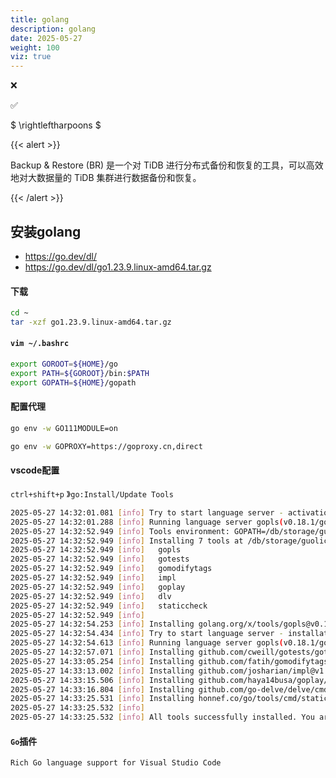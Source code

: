 ```yaml
---
title: golang
description: golang
date: 2025-05-27
weight: 100
viz: true
---
```



<style>
th, td {
  border: 1px solid rgb(190, 190, 190);
}
</style>

&#10060;

&#9989;

$ \rightleftharpoons $

{{< alert >}}

Backup & Restore (BR) 是一个对 TiDB 进行分布式备份和恢复的工具，可以高效地对大数据量的 TiDB 集群进行数据备份和恢复。

{{< /alert >}}

## 安装golang

- https://go.dev/dl/
- https://go.dev/dl/go1.23.9.linux-amd64.tar.gz

#### 下载
```bash
cd ~
tar -xzf go1.23.9.linux-amd64.tar.gz

```

#### `vim ~/.bashrc`
```bash
export GOROOT=${HOME}/go
export PATH=${GOROOT}/bin:$PATH
export GOPATH=${HOME}/gopath

```

#### 配置代理

```bash
go env -w GO111MODULE=on

go env -w GOPROXY=https://goproxy.cn,direct

```


#### vscode配置

`ctrl+shift+p` 》`go:Install/Update Tools`

```bash
2025-05-27 14:32:01.081 [info] Try to start language server - activation (enabled: true)
2025-05-27 14:32:01.288 [info] Running language server gopls(v0.18.1/go1.23.9)
2025-05-27 14:32:52.949 [info] Tools environment: GOPATH=/db/storage/guolicheng/gopath, GOTOOLCHAIN=auto
2025-05-27 14:32:52.949 [info] Installing 7 tools at /db/storage/guolicheng/gopath/bin
2025-05-27 14:32:52.949 [info]   gopls
2025-05-27 14:32:52.949 [info]   gotests
2025-05-27 14:32:52.949 [info]   gomodifytags
2025-05-27 14:32:52.949 [info]   impl
2025-05-27 14:32:52.949 [info]   goplay
2025-05-27 14:32:52.949 [info]   dlv
2025-05-27 14:32:52.949 [info]   staticcheck
2025-05-27 14:32:52.949 [info] 
2025-05-27 14:32:54.253 [info] Installing golang.org/x/tools/gopls@v0.18.1 (/db/storage/guolicheng/gopath/bin/gopls) SUCCEEDED
2025-05-27 14:32:54.434 [info] Try to start language server - installation (enabled: true)
2025-05-27 14:32:54.613 [info] Running language server gopls(v0.18.1/go1.23.9)
2025-05-27 14:32:57.071 [info] Installing github.com/cweill/gotests/gotests@v1.6.0 (/db/storage/guolicheng/gopath/bin/gotests) SUCCEEDED
2025-05-27 14:33:05.254 [info] Installing github.com/fatih/gomodifytags@v1.17.0 (/db/storage/guolicheng/gopath/bin/gomodifytags) SUCCEEDED
2025-05-27 14:33:13.002 [info] Installing github.com/josharian/impl@v1.4.0 (/db/storage/guolicheng/gopath/bin/impl) SUCCEEDED
2025-05-27 14:33:15.506 [info] Installing github.com/haya14busa/goplay/cmd/goplay@v1.0.0 (/db/storage/guolicheng/gopath/bin/goplay) SUCCEEDED
2025-05-27 14:33:16.804 [info] Installing github.com/go-delve/delve/cmd/dlv@latest (/db/storage/guolicheng/gopath/bin/dlv) SUCCEEDED
2025-05-27 14:33:25.531 [info] Installing honnef.co/go/tools/cmd/staticcheck@latest (/db/storage/guolicheng/gopath/bin/staticcheck) SUCCEEDED
2025-05-27 14:33:25.532 [info] 
2025-05-27 14:33:25.532 [info] All tools successfully installed. You are ready to Go. :)

```

#### `Go`插件
```bash
Rich Go language support for Visual Studio Code

```
